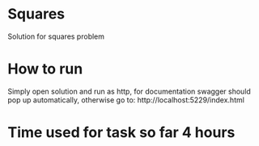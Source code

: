 # Squares
Solution for squares problem

# How to run
Simply open solution and run as http, for documentation swagger should pop up automatically, otherwise go to: http://localhost:5229/index.html

# Time used for task so far 4 hours
